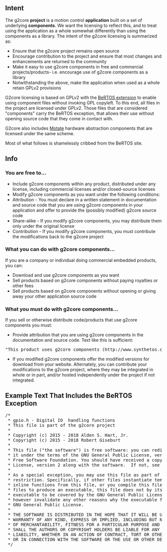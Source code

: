 ## Intent
The g2core **project** is a motion control **application** built on a set of underlying **components**. We want the licensing to reflect this, and to treat using the application as a whole somewhat differently than using the components as a library. The intent of the g2core licensing is summarized as:
* Ensure that the g2core project remains open source
* Encourage contribution to the project and ensure that most changes and enhancements are returned to the community
* Make it easy to use g2core components in free and commercial projects/products- i.e. encourage use of g2core components as a library
* Notwithstanding the above, make the application when used as a whole retain GPLv2 provisions

G2core licensing is based on GPLv2 with the [BeRTOS extension](http://www.bertos.org/discover/license) to enable using component files without invoking GPL copyleft. To this end, all files in the project are licensed under GPLv2. Those files that are considered "components" carry the BeRTOS exception, that allows their use without opening source code that they come in contact with.

G2core also includes [Motate](https://github.com/synthetos/Motate) hardware abstraction components that are licensed under the same scheme.

Most of what follows is shamelessly cribbed from the BeRTOS site.

## Info
### You are free to...
* Include g2core components within any product, distributed under any license, including commercial licenses and/or closed-source licenses
* Modify g2core components as you want under the following conditions:
 * Attribution - You must declare in a written statement in documentation and source code that you are using g2core components in your application and offer to provide the (possibly modified) g2core source code
 * Share-alike - If you modify g2core components, you may distribute them only under the original license
 * Contribution - If you modify g2core components, you must contribute the modifications back to the g2core project

### What you can do with g2core components...
If you are a company or individual doing commercial embedded products, you can:
* Download and use g2core components as you want
* Sell products based on g2core components without paying royalties or other fees
* Sell products based on g2core components without opening or giving away your other application source code

### What you must do with g2core components...
If you sell or otherwise distribute code/products that use g2core components you must:
* Provide attribution that you are using g2core components in the documentation and source code. Text like this is sufficient:
<pre>
"This product uses g2core components (http://www.synthetos.com), Copyright 2018"
</pre>
* If you modified g2core components offer the modified versions for download from your website. Alternately, you can contribute your modifications to the g2core project, where they may be integrated in whole or in part, and/or hosted independently under the project if not integrated.

## Example Text That Includes the BeRTOS Exception
<pre>
/*
 * gpio.h - Digital IO  handling functions
 * This file is part of the g2core project
 *
 * Copyright (c) 2015 - 2018 Alden S. Hart, Jr.
 * Copyright (c) 2015 - 2018 Robert Giseburt
 *
 * This file ("the software") is free software: you can redistribute it and/or modify
 * it under the terms of the GNU General Public License, version 2 as published by the
 * Free Software Foundation. You should have received a copy of the GNU General Public
 * License, version 2 along with the software.  If not, see <http://www.gnu.org/licenses/>.
 *
 * As a special exception, you may use this file as part of a software library without
 * restriction. Specifically, if other files instantiate templates or use macros or
 * inline functions from this file, or you compile this file and link it with  other
 * files to produce an executable, this file does not by itself cause the resulting
 * executable to be covered by the GNU General Public License. This exception does not
 * however invalidate any other reasons why the executable file might be covered by the
 * GNU General Public License.
 *
 * THE SOFTWARE IS DISTRIBUTED IN THE HOPE THAT IT WILL BE USEFUL, BUT WITHOUT ANY
 * WARRANTY OF ANY KIND, EXPRESS OR IMPLIED, INCLUDING BUT NOT LIMITED TO THE WARRANTIES
 * OF MERCHANTABILITY, FITNESS FOR A PARTICULAR PURPOSE AND NONINFRINGEMENT. IN NO EVENT
 * SHALL THE AUTHORS OR COPYRIGHT HOLDERS BE LIABLE FOR ANY CLAIM, DAMAGES OR OTHER
 * LIABILITY, WHETHER IN AN ACTION OF CONTRACT, TORT OR OTHERWISE, ARISING FROM, OUT OF
 * OR IN CONNECTION WITH THE SOFTWARE OR THE USE OR OTHER DEALINGS IN THE SOFTWARE.
 */
</pre>
